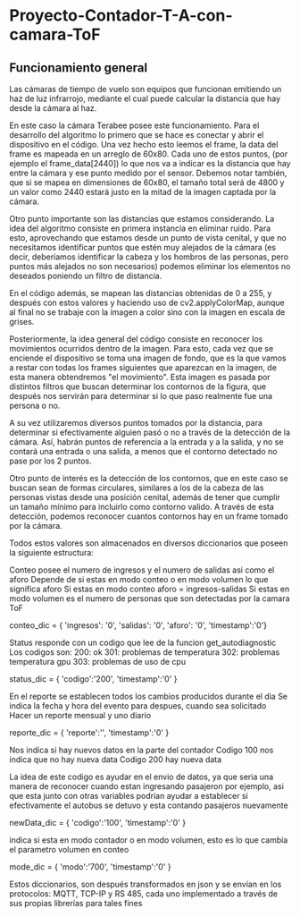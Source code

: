 # Proyecto-Contador-T-A-con-camara-ToF

## Funcionamiento general

Las cámaras de tiempo de vuelo son equipos que funcionan emitiendo un haz de luz infrarrojo, mediante el cual puede calcular la distancia que hay desde la cámara al haz. 

En este caso la cámara Terabee posee este funcionamiento. Para el desarrollo del algoritmo lo primero que se hace es conectar y abrir el dispositivo en el código. Una vez hecho esto leemos el frame, la data del frame es mapeada en un arreglo de 60x80. Cada uno de estos puntos, (por ejemplo el frame_data[2440]) lo que nos va a indicar es la distancia que hay entre la cámara y ese punto medido por el sensor. Debemos notar también, que si se mapea en dimensiones de 60x80, el tamaño total será de 4800 y un valor como 2440 estará justo en la mitad de la imagen captada por la cámara. 

Otro punto importante son las distancias que estamos considerando. La idea del algoritmo consiste en primera instancia en eliminar ruido. Para esto, aprovechando que estamos desde un punto de vista cenital, y que no necesitamos identificar puntos que estén muy alejados de la cámara (es decir, deberíamos identificar la cabeza y los hombros de las personas, pero puntos más alejados no son necesarios) podemos eliminar los elementos no deseados poniendo un filtro de distancia. 

En el código además, se mapean las distancias obtenidas de 0 a 255, y después con estos valores y haciendo uso de cv2.applyColorMap, aunque al final no se trabaje con la imagen a color sino con la imagen en escala de grises.

Posteriormente, la idea general del código consiste en reconocer los movimientos ocurridos dentro de la imagen. Para esto, cada vez que se enciende el dispositivo se toma una imagen de fondo, que es la que vamos a restar con todas los frames siguientes que aparezcan en la imagen, de esta manera obtendremos "el movimiento". Esta imagen es pasada por distintos filtros que buscan determinar los contornos de la figura, que después nos servirán para determinar si lo que paso realmente fue una persona o no. 

A su vez utilizaremos diversos puntos tomados por la distancia, para determinar si efectivamente alguien pasó o no a través de la detección de la cámara. Así, habrán puntos de referencia a la entrada y a la salida, y no se contará una entrada o una salida, a menos que el contorno detectado no pase por los 2 puntos.

Otro punto de interés es la detección de los contornos, que en este caso se buscan sean de formas circulares, similares a los de la cabeza de las personas vistas desde una posición cenital, además de tener que cumplir un tamaño mínimo para incluirlo como contorno valido. A través de esta detección, podemos reconocer cuantos contornos hay en un frame tomado por la cámara.

Todos estos valores son almacenados en diversos diccionarios que poseen la siguiente estructura:

Conteo posee el numero de ingresos y el numero de salidas asi como el aforo
Depende de si estas en modo conteo o en modo volumen lo que significa aforo
Si estas en modo conteo aforo = ingresos-salidas
Si estas en modo volumen es el numero de personas que son detectadas por la 
camara ToF

conteo_dic = {
    'ingresos': '0',
    'salidas': '0',
    'aforo': '0',
    'timestamp':'0'}



Status responde con un codigo que lee de la funcion get_autodiagnostic
Los codigos son:
200: ok
301: problemas de temperatura
302: problemas temperatura gpu
303: problemas de uso de cpu

status_dic = {
    'codigo':'200',
    'timestamp':'0'
    }

En el reporte se establecen todos los cambios producidos durante el dia
Se indica la fecha y hora del evento para despues, cuando sea solicitado
Hacer un reporte mensual y uno diario 

reporte_dic = {
    'reporte':'',
    'timestamp':'0'
}

Nos indica si hay nuevos datos en la parte del contador
Codigo 100 nos indica que no hay nueva data 
Codigo 200 hay nueva data

La idea de este codigo es ayudar en el envio de datos, ya que seria una manera 
de reconocer cuando estan ingresando pasajeron por ejemplo, asi que esta junto con
otras variables podrian ayudar a establecer si efectivamente el autobus se detuvo
y esta contando pasajeros nuevamente

newData_dic = {
    'codigo':'100',
    'timestamp':'0'
}

indica si esta en modo contador o en modo volumen, esto es lo que cambia el parametro volumen 
en conteo

mode_dic = {
    'modo':'700',
    'timestamp':'0'
}


Estos diccionarios, son después transformados en json y se envían en los protocolos: MQTT, TCP-IP y RS 485, cada uno implementado a través de sus propias librerías para tales fines


